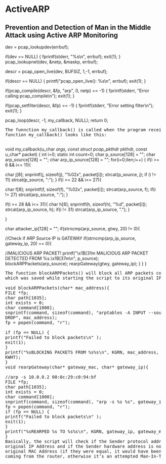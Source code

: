 # ActiveARP
## Prevention and Detection of Man in the Middle Attack using Active ARP Monitoring

</pre>
dev = pcap_lookupdev(errbuf);  

if(dev == NULL)
{
fprintf(stderr, "%s\n", errbuf);
exit(1);
}
pcap_lookupnet(dev, &netp, &maskp, errbuf);

descr = pcap_open_live(dev, BUFSIZ, 1,-1, errbuf);

if(descr == NULL) {
printf("pcap_open_live(): %s\n", errbuf);
exit(1);
}

if(pcap_compile(descr, &fp, "arp", 0, netp) == -1) {
fprintf(stderr, "Error calling pcap_compile\n");
exit(1);
}

if(pcap_setfilter(descr, &fp) == -1) {
fprintf(stderr, "Error setting filter\n");
exit(1);
}

pcap_loop(descr, -1, my_callback, NULL);
return 0;
<pre>
The funnction my_callback() is called when the program receives an ARP packet. The
function my_callback() looks like this:

</pre>
void my_callback(u_char *args, const struct pcap_pkthdr* pkthdr, const u_char*
packet)
{
int i=0;
static int count=0;
char p_source[128] = "";
char arp_source[128] = "";
char arp_ip_source[128] = "";
for(i=0;i<pkthdr->len;i++) {
if(i >= 6 && i<= 11){

char j[8];
snprintf(j, sizeof(j), "%02x", packet[i]);
strcat(p_source, j);
if (i != 11)
strcat(p_source, ":");
}
if(i >= 22 && i<= 27){

char f[8];
snprintf(f, sizeof(f), "%02x", packet[i]);
strcat(arp_source, f);
if(i != 27)
strcat(arp_source, ":");
}

if(i >= 28 && i<= 31){
char h[8];
snprintf(h, sizeof(h), "%d", packet[i]);
strcat(arp_ip_source, h);
if(i != 31)
strcat(arp_ip_source, ".");
}

}

char attacker_ip[128] = "";
if(strncmp(arp_source, gtwy, 20) != 0){

//Check if ARP Source IP is GATEWAY
if(strncmp(arp_ip_source, gateway_ip, 20) == 0){

//MALICIOUS ARP PACKET!
printf("\x1B[31m MALICIOUS ARP PACKET DETECTED FROM
%s.\x1B[37m\n", p_source);
blockARPPackets(arp_source);
rearpGateway(gtwy, gateway_ip);
}
}
}
<pre>
The function blockARPPackets() will block all ARP packets coming from that MAC Address using ARP-tables and the function rearpGateway() will re-ARP the Gateway’s MAC
which was saved while starting the script to its original IP address, in case the malicious ARP packets were acknowledged. The functions look like this :

void blockARPPackets(char* mac_address){
FILE *fp;
char path[1035];
int exists = 0;
char command[1000];
snprintf(command, sizeof(command), "arptables -A INPUT --source-mac %s -j
DROP", mac_address);
fp = popen(command, "r");

if (fp == NULL) {
printf("Failed to block packets\n" );
exit(1);
}
printf("%sBLOCKING PACKETS FROM %s%s\n", KGRN, mac_address,
KWHT);
}
void rearpGateway(char* gateway_mac, char* gateway_ip){

//arp -s 10.0.0.2 00:0c:29:c0:94:bf
FILE *fp;
char path[1035];
int exists = 0;
char command[1000];
snprintf(command, sizeof(command), "arp -s %s %s", gateway_ip, gateway_mac);
fp = popen(command, "r");
if (fp == NULL) {
printf("Failed to block packets\n" );
exit(1);
}
printf("%sREARPED %s TO %s%s\n", KGRN, gateway_ip, gateway_mac, KWHT);
}
Basically, the script will check if the Sender protocol address is equal to the gateway’s
original IP Address and if the Sender hardware address is not equal to the gateway’s
original MAC Address (if they were equal, it would have been just a usual ARP packet
coming from the router, otherwise it’s an attempted Man-In-The-Middle Attack). 
